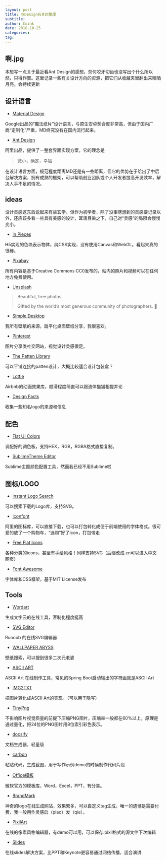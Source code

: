 ```yaml
---
layout: post
title: 与Design有关的整理
subtitle: 
author: Coink
date: 2018-10-25
categories:
tag:
---
```


## 啊.jpg



本想写一点关于最近看Ant Design的感想，奈何咬牙切齿也没写出个什么所以然，只得作罢。这里记录一些有关设计方向的资源，把它们从收藏夹里翻出来晒晒月亮。会持续更新



## 设计语言



- [Material Design](https://material.io/)

Google出品的“魔法纸片”设计语言，与原生安卓契合度非常高，但由于国内厂商“定制化”严重，MD终究没有在国内流行起来。



- [Ant Design](https://ant.design/)

阿里出品，提供了一整套界面实现方案，它的理念是

> 微小，确定，幸福

在设计语言方面，规范程度距离MD还是有一些距离，但它的优势在于给出了中后台解决方案，拥有成熟的框架，可以帮助创业团队或个人开发者提高开发效率，解决人手不足的情况。



##  ideas 



设计灵感这东西说起来有些玄学，但作为初学者，除了没事瞎想到的灵感要记录以外，还应该多看一些具有美感的设计，耳濡目染之下，自己对“灵感”的局限会慢慢变小。

- [In Pieces](http://species-in-pieces.com/#)

H5实现的色块表示物体，纯CSS实现，没有使用Canvas和WebGL。看起来真的很棒。



- [Pixabay](https://pixabay.com/)

所有内容是基于Creative Commons CC0发布的，站内的照片和视频可以在任何地方免费使用。



- [Unsplash](https://unsplash.com/)

> Beautiful, free photos.
>
> Gifted by the world’s most generous community of photographers. 🎁



- [Simple Desktop](http://simpledesktops.com/browse/)

我所有壁纸的来源，扁平化桌面壁纸分享，我很喜欢。



- [Pinterest](https://www.pinterest.com/)

图片分享类社交网站，视觉设计灵感很足。



- [The Patten Library](http://thepatternlibrary.com/)

可以平铺连接的patten设计，大概比较适合设计包装盒？



- [Lottie](http://airbnb.io/lottie/)

Airbnb的动画效果库，顺滑程度简直可以跟流体猫猫相提并论



- [Design Facts](http://www.designfacts.org/)

收集一些知名logo的来源和信息



## 配色



- [Flat UI Colors](http://flatuicolors.com/)

调配好的调色板，支持HEX，RGB，RGBA格式直接复制。



- [SublimeTheme Editor](http://tmtheme-editor.herokuapp.com/#!/editor/theme/Monokai)

Sublime主题颜色配置工具，然而我已经不用Sublime啦





## 图标/LOGO



- [Instant Logo Search](http://instantlogosearch.com/)

可以搜索下载的Logo库，支持SVG。



- [Iconfont](http://www.iconfont.cn/)

阿里的图标库，可以直接下载，也可以打包转化成便于前端使用的字体格式。很可爱的放了一个购物车，“选购”好了icon，打包带走



- [Free Flat Icons](https://icons8.com/)

各种分类的icons，甚至有手绘风格！同样支持SVG（后缀改成.cn可以进入中文网页）



- [Font Awesome](http://fontawesome.dashgame.com/)

字体库和CSS框架，基于MIT License发布



## Tools



- [Wordart](https://wordart.com/create)

生成文字云的在线工具，客制化程度挺高



- [SVG Editor](https://c.runoob.com/more/svgeditor/)

Runoob 的在线SVG编辑器



- [WALLPAPER ABYSS](https://wall.alphacoders.com/) 

壁纸搜索，可以搜到很多二次元老婆



- [ASCII ART](http://patorjk.com/software/taag/#p=display&f=Graffiti&t=Type%20Something%20)

ASCII Art 在线制作工具，常见的Spring Boot启动输出的字符画就是ASCII Art



- [IMG2TXT](https://www.degraeve.com/img2txt.php)

把图片转化成ASCII Art的实现。（可以用于隐写）



- [TinyPng](https://tinypng.com/)

不影响图片视觉质量的前提下压缩PNG图片，压缩率一般都在60%以上，原理是通过量化，把24位的PNG图片用8位索引彩色表示。



- [docsify](https://docsify.js.org/#/)

文档生成器，轻量级



- [carbon](https://carbon.now.sh/?bg=rgba(171%2C%20184%2C%20195%2C%201)&t=seti&wt=none&l=auto&ds=true&dsyoff=20px&dsblur=68px&wc=true&wa=true&pv=48px&ph=32px&ln=false&fm=Hack&fs=14px&lh=133%25&si=false&es=2x&wm=false&ts=false)

粘贴代码，生成截图，用于写作示例demo的时候制作代码片段



- [Office模板](https://templates.office.com/)

微软官方的模板库，Word，Excel，PPT，有分类。



- [BrandMark](https://app.brandmark.io/v2/)

神奇的logo在线生成网站，效果繁多，可以自定义tag生成，唯一的遗憾是需要付费，我一般用作灵感启（piao）发（qie）。



- [PixilArt](https://www.pixilart.com/)

在线的像素风格编辑器，有demo可以用，可以保存.pixil格式的源文件下次编辑



- [Slides](https://slides.com/)

在线slides解决方案，比PPT和Keynote更容易通过网络传播，适合演讲

